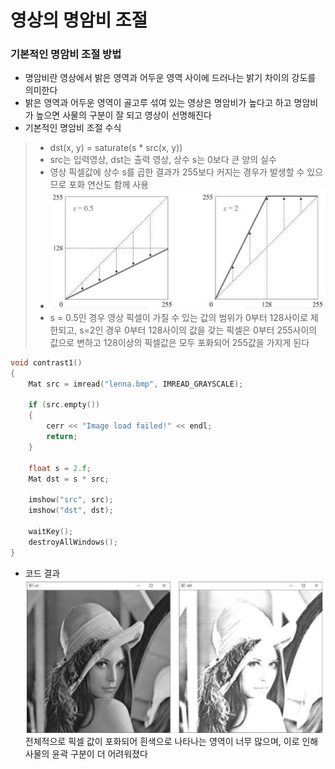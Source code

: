 # 영상의 명암비 조절

### 기본적인 명암비 조절 방법
* 명암비란 영상에서 밝은 영역과 어두운 영역 사이에 드러나는 밝기 차이의 강도를 의미한다 
* 밝은 영역과 어두운 영역이 골고루 섞여 있는 영상은 명암비가 높다고 하고 명암비가 높으면 사물의 구분이 잘 되고 영상이 선명해진다 
* 기본적인 명암비 조절 수식
> * dst(x, y) = saturate(s * src(x, y)) 
> * src는 입력영상, dst는 출력 영상, 상수 s는 0보다 큰 양의 실수 
> * 영상 픽셀값에 상수 s를 곱한 결과가 255보다 커지는 경우가 발생할 수 있으므로 포화 연산도 함께 사용 
> * <img src="./img/OCV003.PNG" />
> * s = 0.5인 경우 영상 픽셀이 가질 수 있는 값의 범위가 0부터 128사이로 제한되고, s=2인 경우 0부터 128사이의 값을 갖는 픽셀은 0부터 255사이의 값으로 변하고 128이상의 픽셀값은 모두 포화되어 255값을 가지게 된다  
```cpp
void contrast1()
{
	Mat src = imread("lenna.bmp", IMREAD_GRAYSCALE);

	if (src.empty())
	{
		cerr << "Image load failed!" << endl;
		return;
	}

	float s = 2.f;
	Mat dst = s * src;

	imshow("src", src);
	imshow("dst", dst);

	waitKey();
	destroyAllWindows();
}
```
* 코드 결과 <br/> <img src="./img/OCV004.PNG" /> <br/> 전체적으로 픽셀 값이 포화되어 흰색으로 나타나는 영역이 너무 많으며, 이로 인해 사물의 윤곽 구분이 더 어려워졌다
